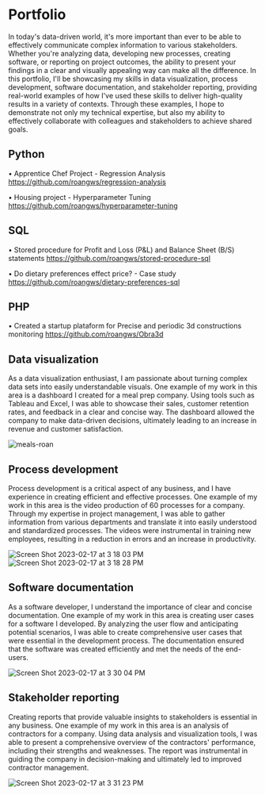 # Portfolio

In today's data-driven world, it's more important than ever to be able to effectively communicate complex information to various stakeholders. Whether you're analyzing data, developing new processes, creating software, or reporting on project outcomes, the ability to present your findings in a clear and visually appealing way can make all the difference. In this portfolio, I'll be showcasing my skills in data visualization, process development, software documentation, and stakeholder reporting, providing real-world examples of how I've used these skills to deliver high-quality results in a variety of contexts. Through these examples, I hope to demonstrate not only my technical expertise, but also my ability to effectively collaborate with colleagues and stakeholders to achieve shared goals.

<h2>Python</h2>

• Apprentice Chef Project - Regression Analysis https://github.com/roangws/regression-analysis

• Housing project - Hyperparameter Tuning https://github.com/roangws/hyperparameter-tuning

<h2>SQL</h2>

• Stored procedure for Profit and Loss (P&L) and Balance Sheet (B/S) statements https://github.com/roangws/stored-procedure-sql

• Do dietary preferences effect price? - Case study https://github.com/roangws/dietary-preferences-sql

<h2>PHP</h2>

• Created a startup plataform for Precise and periodic 3d constructions monitoring https://github.com/roangws/Obra3d

<h2>Data visualization</h2>

As a data visualization enthusiast, I am passionate about turning complex data sets into easily understandable visuals. One example of my work in this area is a dashboard I created for a meal prep company. Using tools such as Tableau and Excel, I was able to showcase their sales, customer retention rates, and feedback in a clear and concise way. The dashboard allowed the company to make data-driven decisions, ultimately leading to an increase in revenue and customer satisfaction.

![meals-roan](https://user-images.githubusercontent.com/12221050/219816099-e51dc534-6fa2-4310-8e7d-bb957540a3ee.png)

<h2>Process development</h2>

Process development is a critical aspect of any business, and I have experience in creating efficient and effective processes. One example of my work in this area is the video production of 60 processes for a company. Through my expertise in project management, I was able to gather information from various departments and translate it into easily understood and standardized processes. The videos were instrumental in training new employees, resulting in a reduction in errors and an increase in productivity.

![Screen Shot 2023-02-17 at 3 18 03 PM](https://user-images.githubusercontent.com/12221050/219816136-096a0e92-e6c5-45b7-83be-41c389e409ac.png)
![Screen Shot 2023-02-17 at 3 18 28 PM](https://user-images.githubusercontent.com/12221050/219816147-1bd5d1f3-bba8-4cc5-baf0-5a4edb06f827.png)

<h2>Software documentation</h2>

As a software developer, I understand the importance of clear and concise documentation. One example of my work in this area is creating user cases for a software I developed. By analyzing the user flow and anticipating potential scenarios, I was able to create comprehensive user cases that were essential in the development process. The documentation ensured that the software was created efficiently and met the needs of the end-users.

![Screen Shot 2023-02-17 at 3 30 04 PM](https://user-images.githubusercontent.com/12221050/219816280-840c2864-c2f4-42c4-926e-6bd14f91c2c1.png)

<h2>Stakeholder reporting</h2>

Creating reports that provide valuable insights to stakeholders is essential in any business. One example of my work in this area is an analysis of contractors for a company. Using data analysis and visualization tools, I was able to present a comprehensive overview of the contractors' performance, including their strengths and weaknesses. The report was instrumental in guiding the company in decision-making and ultimately led to improved contractor management.

![Screen Shot 2023-02-17 at 3 31 23 PM](https://user-images.githubusercontent.com/12221050/219816391-38e91a7c-c9f7-48d5-8ef6-c9fe057f8d70.png)
